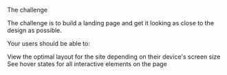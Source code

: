 The challenge

The challenge is to build a landing page and get it looking as close to the design as possible.

Your users should be able to:

View the optimal layout for the site depending on their device's screen size
See hover states for all interactive elements on the page

